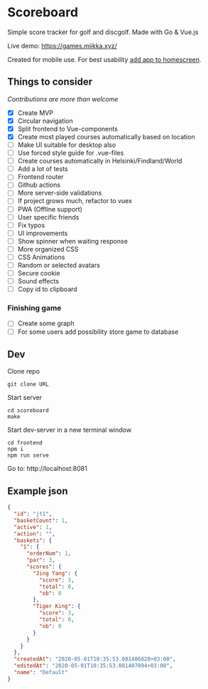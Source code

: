# Scoreboard
Simple score tracker for golf and discgolf. Made with Go & Vue.js

Live demo: https://games.miikka.xyz/

Created for mobile use. For best usability [add app to homescreen](https://www.howtogeek.com/196087/how-to-add-websites-to-the-home-screen-on-any-smartphone-or-tablet/).

## Things to consider
_Contributions are more than welcome_
- [x] Create MVP
- [x] Circular navigation
- [x] Split frontend to Vue-components
- [x] Create most played courses automatically based on location
- [ ] Make UI suitable for desktop also
- [ ] Use forced style guide for .vue-files
- [ ] Create courses automatically in Helsinki/Findland/World
- [ ] Add a lot of tests
- [ ] Frontend router
- [ ] Github actions
- [ ] More server-side validations
- [ ] If project grows much, refactor to vuex
- [ ] PWA (Offline support)
- [ ] User specific friends
- [ ] Fix typos
- [ ] UI improvements
- [ ] Show spinner when waiting response
- [ ] More organized CSS
- [ ] CSS Animations
- [ ] Random or selected avatars
- [ ] Secure cookie
- [ ] Sound effects
- [ ] Copy id to clipboard

### Finishing game
- [ ] Create some graph
- [ ] For some users add possibility store game to database

## Dev
Clone repo

`git clone URL`

Start server

```
cd scoreboard
make
```

Start dev-server in a new terminal window

```
cd frontend
npm i
npm run serve
```

Go to: http://localhost:8081

## Example json
```json
{
  "id": "jt1",
  "basketCount": 1,
  "active": 1,
  "action": "",
  "baskets": {
    "1": {
      "orderNum": 1,
      "par": 3,
      "scores": {
        "Jing Yang": {
          "score": 3,
          "total": 0,
          "ob": 0
        },
        "Tiger King": {
          "score": 3,
          "total": 0,
          "ob": 0
        }
      }
    }
  },
  "createdAt": "2020-05-01T10:35:53.081406828+03:00",
  "editedAt": "2020-05-01T10:35:53.081407094+03:00",
  "name": "Default"
}
```
